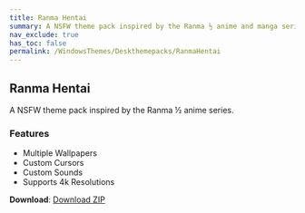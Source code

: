```yaml
---
title: Ranma Hentai
summary: A NSFW theme pack inspired by the Ranma ½ anime and manga series
nav_exclude: true
has_toc: false
permalink: /WindowsThemes/Deskthemepacks/RanmaHentai
---
```


## Ranma Hentai
A NSFW theme pack inspired by the Ranma ½ anime series.

### Features

- Multiple Wallpapers
- Custom Cursors
- Custom Sounds
- Supports 4k Resolutions

**Download**: [Download ZIP](https://gitlab.com/the-back-room/deskthemepacks/nsfw/ranma-hentai/-/archive/main/ranma-hentai-main.zip)